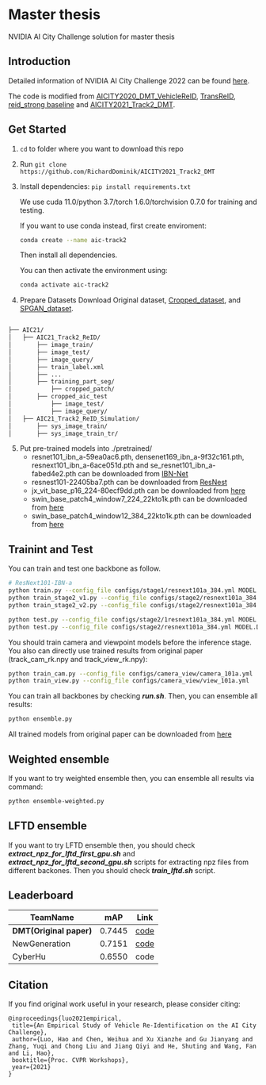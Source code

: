 # Master thesis
NVIDIA AI City Challenge solution for master thesis

## Introduction

Detailed information of NVIDIA AI City Challenge 2022 can be found [here](https://www.aicitychallenge.org/).

The code is modified from [AICITY2020_DMT_VehicleReID](https://github.com/heshuting555/AICITY2020_DMT_VehicleReID), [TransReID]( https://github.com/heshuting555/TransReID ), [reid_strong baseline]( https://github.com/michuanhaohao/reid-strong-baseline ) and 
[AICITY2021_Track2_DMT](https://github.com/michuanhaohao/AICITY2021_Track2_DMT).

## Get Started

1. `cd` to folder where you want to download this repo

2. Run `git clone https://github.com/RichardDominik/AICITY2021_Track2_DMT`

3. Install dependencies: `pip install requirements.txt`

   We use cuda 11.0/python 3.7/torch 1.6.0/torchvision 0.7.0 for training and testing.

   If you want to use conda instead, first create enviroment:

   ```bash
   conda create --name aic-track2
   ```

   Then install all dependencies.

   You can then activate the environment using:
   
   ```bash
   conda activate aic-track2
   ```

4. Prepare Datasets
		Download Original dataset, [Cropped_dataset](https://drive.google.com/file/d/1bxNjs_KZ_ocnhpsZmdMsIut93z8CqgBN/view?usp=sharing), and [SPGAN_dataset](https://drive.google.com/file/d/1nPOTrK9WUEK38mwei9yAOCMlNiF1UJXV/view?usp=sharing).
```bash

├── AIC21/
│   ├── AIC21_Track2_ReID/
│   	├── image_train/
│   	├── image_test/
│   	├── image_query/
│   	├── train_label.xml
│   	├── ...
│   	├── training_part_seg/
│   	    ├── cropped_patch/
│   	├── cropped_aic_test
│   	    ├── image_test/
│   	    ├── image_query/		
│   ├── AIC21_Track2_ReID_Simulation/
│   	├── sys_image_train/
│   	├── sys_image_train_tr/
```

5. Put pre-trained models into ./pretrained/
	-  resnet101_ibn_a-59ea0ac6.pth, densenet169_ibn_a-9f32c161.pth, resnext101_ibn_a-6ace051d.pth and se_resnet101_ibn_a-fabed4e2.pth can be downloaded from [IBN-Net](https://github.com/XingangPan/IBN-Net)
	-  resnest101-22405ba7.pth can be downloaded from [ResNest](https://github.com/zhanghang1989/ResNeSt)
	-  jx_vit_base_p16_224-80ecf9dd.pth can be downloaded from [here](https://github.com/rwightman/pytorch-image-models/releases/download/v0.1-vitjx/jx_vit_base_p16_224-80ecf9dd.pth)
	- swin_base_patch4_window7_224_22kto1k.pth can be downloaded from [here](https://github.com/SwinTransformer/storage/releases/download/v1.0.0/swin_base_patch4_window7_224_22kto1k.pth)
	- swin_base_patch4_window12_384_22kto1k.pth can be downloaded from [here](https://github.com/SwinTransformer/storage/releases/download/v1.0.0/swin_base_patch4_window12_384_22kto1k.pth)
## Trainint and Test

You can train and test one backbone as follow. 

```bash
# ResNext101-IBN-a
python train.py --config_file configs/stage1/resnext101a_384.yml MODEL.DEVICE_ID "('0')"
python train_stage2_v1.py --config_file configs/stage2/resnext101a_384.yml MODEL.DEVICE_ID "('0')" OUTPUT_DIR './logs/stage2/resnext101a_384/v1'
python train_stage2_v2.py --config_file configs/stage2/resnext101a_384.yml MODEL.DEVICE_ID "('0')" OUTPUT_DIR './logs/stage2/resnext101a_384/v2'

python test.py --config_file configs/stage2/1resnext101a_384.yml MODEL.DEVICE_ID "('0')" TEST.WEIGHT './logs/stage2/resnext101a_384/v1/resnext101_ibn_a_2.pth' OUTPUT_DIR './logs/stage2/resnext101a_384/v1'
python test.py --config_file configs/stage2/resnext101a_384.yml MODEL.DEVICE_ID "('0')" TEST.WEIGHT './logs/stage2/resnext101a_384/v2/resnext101_ibn_a_2.pth' OUTPUT_DIR './logs/stage2/resnext101a_384/v2'
```
You should train camera and viewpoint models before the inference stage. You also can directly use trained results from original paper (track_cam_rk.npy and track_view_rk.npy):

```bash
python train_cam.py --config_file configs/camera_view/camera_101a.yml
python train_view.py --config_file configs/camera_view/view_101a.yml
```

You can train all backbones by checking ***run.sh***. Then, you can ensemble all results:

```bash
python ensemble.py
```

All trained models from original paper can be downloaded from [here](https://drive.google.com/drive/folders/1aCQmTbYQE-mq-07q86NIMLLZRc82mc5t?usp=sharing)

## Weighted ensemble
If you want to try weighted ensemble then, you can ensemble all results via command:

```bash
python ensemble-weighted.py
```

## LFTD ensemble
If you want to try LFTD ensemble then, you should check ***extract_npz_for_lftd_first_gpu.sh*** and ***extract_npz_for_lftd_second_gpu.sh*** scripts for extracting npz files from different backones. Then you should check ***train_lftd.sh*** script.

## Leaderboard
|TeamName|mAP|Link|
|--------|----|-------|
|**DMT(Original paper)**|0.7445|[code](https://github.com/michuanhaohao/AICITY2021_Track2_DMT)|
|NewGeneration|0.7151|[code](https://github.com/Xuanmeng-Zhang/AICITY2021-Track2)|
|CyberHu|0.6550|code|

## Citation

If you find original work useful in your research, please consider citing:
```
@inproceedings{luo2021empirical,
 title={An Empirical Study of Vehicle Re-Identification on the AI City Challenge},
 author={Luo, Hao and Chen, Weihua and Xu Xianzhe and Gu Jianyang and Zhang, Yuqi and Chong Liu and Jiang Qiyi and He, Shuting and Wang, Fan and Li, Hao},
 booktitle={Proc. CVPR Workshops},
 year={2021}
}
```
